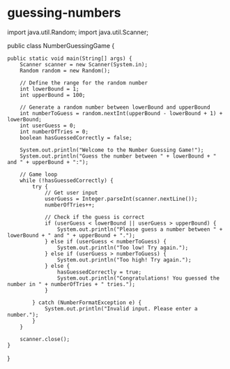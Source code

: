 # guessing-numbers
import java.util.Random;
import java.util.Scanner;

public class NumberGuessingGame {

    public static void main(String[] args) {
        Scanner scanner = new Scanner(System.in);
        Random random = new Random();
        
        // Define the range for the random number
        int lowerBound = 1;
        int upperBound = 100;
        
        // Generate a random number between lowerBound and upperBound
        int numberToGuess = random.nextInt(upperBound - lowerBound + 1) + lowerBound;
        int userGuess = 0;
        int numberOfTries = 0;
        boolean hasGuessedCorrectly = false;
        
        System.out.println("Welcome to the Number Guessing Game!");
        System.out.println("Guess the number between " + lowerBound + " and " + upperBound + ":");
        
        // Game loop
        while (!hasGuessedCorrectly) {
            try {
                // Get user input
                userGuess = Integer.parseInt(scanner.nextLine());
                numberOfTries++;
                
                // Check if the guess is correct
                if (userGuess < lowerBound || userGuess > upperBound) {
                    System.out.println("Please guess a number between " + lowerBound + " and " + upperBound + ".");
                } else if (userGuess < numberToGuess) {
                    System.out.println("Too low! Try again.");
                } else if (userGuess > numberToGuess) {
                    System.out.println("Too high! Try again.");
                } else {
                    hasGuessedCorrectly = true;
                    System.out.println("Congratulations! You guessed the number in " + numberOfTries + " tries.");
                }
                
            } catch (NumberFormatException e) {
                System.out.println("Invalid input. Please enter a number.");
            }
        }
        
        scanner.close();
    }
}
